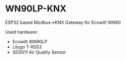 # WN90LP-KNX
ESP32 based Modbus->KNX Gateway for Ecowitt WN90

Used hardware:
* Ecowitt WN90LP
* Lilygo T-RSS3
* SDS011 Air Quality Sensor
